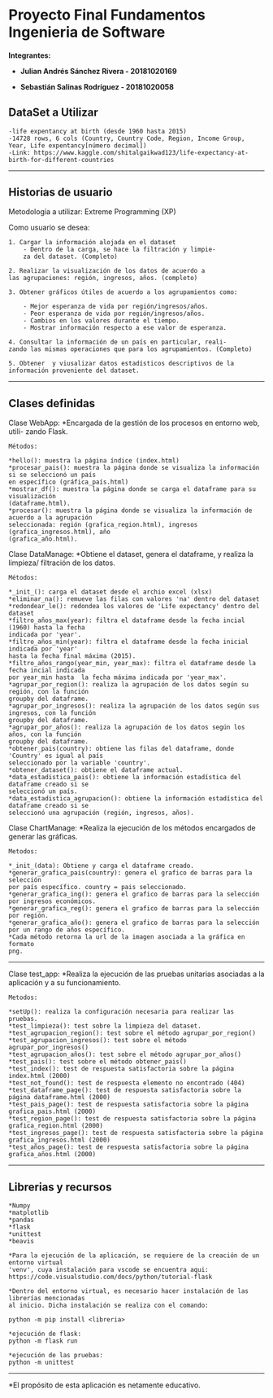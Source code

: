 <h1>Proyecto Final Fundamentos Ingenieria de Software</h1>

<h4>Integrantes:

- Julian Andrés Sánchez Rivera - 20181020169
- Sebastián Salinas Rodríguez - 20181020058
	
	</h4>
	
<h2> DataSet a Utilizar </h2>

	-life expentancy at birth (desde 1960 hasta 2015)
	-14728 rows, 6 cols (Country, Country Code, Region, Income Group, Year, Life expentancy[número decimal])
	-Link: https://www.kaggle.com/shitalgaikwad123/life-expectancy-at-birth-for-different-countries
	
------------------------------------------------------------------------------


<h2>Historias de usuario </h2>

Metodología a utilizar: Extreme Programming (XP)

Como usuario se desea:

    1. Cargar la información alojada en el dataset
        - Dentro de la carga, se hace la filtración y limpie-
        za del dataset. (Completo)
    
    2. Realizar la visualización de los datos de acuerdo a
    las agrupaciones: región, ingresos, años. (completo)
        
    3. Obtener gráficos útiles de acuerdo a los agrupamientos como:
    
        - Mejor esperanza de vida por región/ingresos/años.
        - Peor esperanza de vida por región/ingresos/años.
        - Cambios en los valores durante el tiempo.
        - Mostrar información respecto a ese valor de esperanza.
        
    4. Consultar la información de un país en particular, reali-
    zando las mismas operaciones que para los agrupamientos. (Completo)
    
    5. Obtener  y viusalizar datos estadísticos descriptivos de la 
    información proveniente del dataset.
    
------------------------------------------------------------------------------

<h2>Clases definidas </h2>

Clase WebApp:
    *Encargada de la gestión de los procesos en entorno web, utili-
    zando Flask.
    
    Métodos:
    
    *hello(): muestra la página índice (index.html)
    *procesar_pais(): muestra la página donde se visualiza la información si se seleccionó un país 
    en específico (gráfica_país.html)
    *mostrar_df(): muestra la página donde se carga el dataframe para su visualización 
    (dataframe.html).
    *procesar(): muestra la página donde se visualiza la información de acuerdo a la agrupación
    seleccionada: región (grafica_region.html), ingresos (grafica_ingresos.html), año 
    (grafica_año.html).
    
    
Clase DataManage:
    *Obtiene el dataset, genera el dataframe, y realiza la limpieza/
    filtración de los datos.
    
    Métodos:
    
    *_init_(): carga el dataset desde el archio excel (xlsx)
    *eliminar_na(): remueve las filas con valores 'na' dentro del dataset
    *redondear_le(): redondea los valores de 'Life expectancy' dentro del dataset
    *filtro_años_max(year): filtra el dataframe desde la fecha incial (1960) hasta la fecha
    indicada por 'year'.
    *filtro_años_min(year): filtra el dataframe desde la fecha inicial indicada por 'year'
    hasta la fecha final máxima (2015).
    *filtro_años_rango(year_min, year_max): filtra el dataframe desde la fecha incial indicada
    por year_min hasta 	la fecha máxima indicada por 'year_max'.
    *agrupar_por_region(): realiza la agrupación de los datos según su región, con la función
    groupby del dataframe.
    *agrupar_por_ingresos(): realiza la agrupación de los datos según sus ingresos, con la función
    groupby del dataframe. 
    *agrupar_por_años(): realiza la agrupación de los datos según los años, con la función
    groupby del dataframe.
    *obtener_pais(country): obtiene las filas del dataframe, donde 'Country' es igual al país 
    seleccionado por la variable 'country'.
    *obtener_dataset(): obtiene el dataframe actual.
    *data_estadistica_pais(): obtiene la información estadística del dataframe creado si se 
    seleccionó un país.
    *data_estadistica_agrupacion(): obtiene la información estadística del dataframe creado si se 
    seleccionó una agrupación (región, ingresos, años).
    
Clase ChartManage:
    *Realiza la ejecución de los métodos encargados de generar las
    gráficas.
    
    Metodos:
    
    *_init_(data): Obtiene y carga el dataframe creado.
    *generar_grafica_pais(country): genera el grafico de barras para la selección
    por país específico. country = pais seleccionado.
    *generar_grafica_ing(): genera el grafico de barras para la selección
    por ingresos económicos.
    *generar_grafica_reg(): genera el grafico de barras para la selección
    por región.
    *generar_grafica_año(): genera el grafico de barras para la selección
    por un rango de años específico.
    *Cada método retorna la url de la imagen asociada a la gráfica en formato
    png.
   
  -----------------------------------------------------------------------------    
  
Clase test_app:
    *Realiza la ejecución de las pruebas unitarias asociadas a la aplicación y 
    a su funcionamiento.
    
    Metodos:
    
    *setUp(): realiza la configuración necesaria para realizar las pruebas.
    *test_limpieza(): test sobre la limpieza del dataset.
    *test_agrupacion_region(): test sobre el método agrupar_por_region()
    *test_agrupacion_ingresos(): test sobre el método agrupar_por_ingresos()
    *test_agrupacion_años(): test sobre el método agrupar_por_años()
    *test_pais(): test sobre el método obtener_pais()
    *test_index(): test de respuesta satisfactoria sobre la página index.html (2000)
    *test_not_found(): test de respuesta elemento no encontrado (404)
    *test_dataframe_page(): test de respuesta satisfactoria sobre la página dataframe.html (2000)
    *test_pais_page(): test de respuesta satisfactoria sobre la página grafica_pais.html (2000)
    *test_region_page(): test de respuesta satisfactoria sobre la página grafica_region.html (2000)
    *test_ingresos_page(): test de respuesta satisfactoria sobre la página grafica_ingresos.html (2000)
    *test_años_page(): test de respuesta satisfactoria sobre la página grafica_años.html (2000)
    
  -----------------------------------------------------------------------------    

<h2>Librerias y recursos </h2>

	*Numpy
	*matplotlib
	*pandas
	*flask
	*unittest
	*beavis

	*Para la ejecución de la aplicación, se requiere de la creación de un entorno virtual
	'venv', cuya instalación para vscode se encuentra aqui:
	https://code.visualstudio.com/docs/python/tutorial-flask

	*Dentro del entorno virtual, es necesario hacer instalación de las librerías mencionadas
	al inicio. Dicha instalación se realiza con el comando:

	python -m pip install <libreria>

	*ejecución de flask:
	python -m flask run
	
	*ejecución de las pruebas:
	python -m unittest
	
  ----------------------------------------------------------------------------- 

*El propósito de esta aplicación es netamente educativo.
